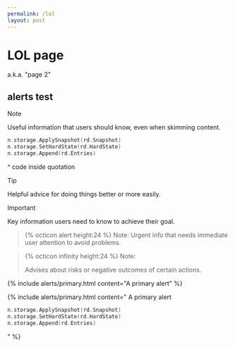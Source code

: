 ```yaml
---
permalink: /lol
layout: post
---
```


# LOL page

a.k.a. "page 2"

## alerts test

> [!NOTE]
> Useful information that users should know, even when skimming content.
> ```go
> n.storage.ApplySnapshot(rd.Snapshot)
> n.storage.SetHardState(rd.HardState)
> n.storage.Append(rd.Entries)
> ```
> ^ code inside quotation

> [!TIP]
> Helpful advice for doing things better or more easily.

> [!IMPORTANT]
> Key information users need to know to achieve their goal.

> {% octicon alert height:24 %} Note:
> Urgent info that needs immediate user attention to avoid problems.

> {% octicon infinity height:24 %} Note:
>
> Advises about risks or negative outcomes of certain actions.

{% include alerts/primary.html content="A primary alert" %}

{% include alerts/primary.html content="
A primary alert
```go
n.storage.ApplySnapshot(rd.Snapshot)
n.storage.SetHardState(rd.HardState)
n.storage.Append(rd.Entries)
```
" %}
